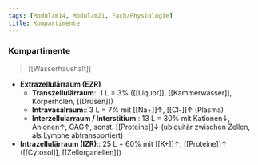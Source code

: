 ```yaml
---
tags: [Modul/m14, Modul/m21, Fach/Physiologie]
title: Kompartimente
---
```

### Kompartimente
> [[Wasserhaushalt]]
- **Extrazellulärraum (EZR)**
	- **Transzellulärraum**:: 1 L = 3% ([[Liquor]], [[Kammerwasser]], Körperhölen, [[Drüsen]])
	- **Intravasalraum**:: 3 L = 7% mit [[Na+]]↑, [[Cl-]]↑ (Plasma)
	- **Interzellularraum / Interstitium**:: 13 L = 30% mit Kationen↓, Anionen↑, GAG↑, sonst. [[Proteine]]↓ (ubiquitär zwischen Zellen, als Lymphe abtransportiert)
- **Intrazellulärraum (IZR)**:: 25 L = 60% mit [[K+]]↑, [[Proteine]]↑ ([[Cytosol]], [[Zellorganellen]])